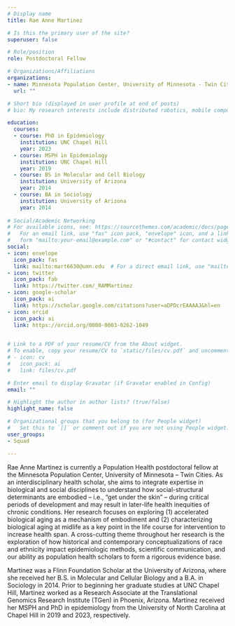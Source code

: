 ```yaml
---
# Display name
title: Rae Anne Martinez

# Is this the primary user of the site?
superuser: false

# Role/position
role: Postdoctoral Fellow

# Organizations/Affiliations
organizations:
- name: Minnesota Population Center, University of Minnesota - Twin Cities
  url: ""

# Short bio (displayed in user profile at end of posts)
# bio: My research interests include distributed robotics, mobile computing and programmable matter.

education:
  courses:
  - course: PhD in Epidemiology
    institution: UNC Chapel Hill
    year: 2023
  - course: MSPH in Epidemiology
    institution: UNC Chapel Hill
    year: 2019
  - course: BS in Molecular and Cell Biology 
    institution: University of Arizona
    year: 2014
  - course: BA in Sociology
    institution: University of Arizona
    year: 2014
    
# Social/Academic Networking
# For available icons, see: https://sourcethemes.com/academic/docs/page-builder/#icons
#   For an email link, use "fas" icon pack, "envelope" icon, and a link in the
#   form "mailto:your-email@example.com" or "#contact" for contact widget.
social:
- icon: envelope
  icon_pack: fas
  link: mailto:mart6630@umn.edu  # For a direct email link, use "mailto:test@example.org".
- icon: twitter
  icon_pack: fab
  link: https://twitter.com/_RAMMartinez
- icon: google-scholar
  icon_pack: ai
  link: https://scholar.google.com/citations?user=aDPDcrEAAAAJ&hl=en
- icon: orcid
  icon_pack: ai
  link: https://orcid.org/0000-0003-0262-1049

  
# Link to a PDF of your resume/CV from the About widget.
# To enable, copy your resume/CV to `static/files/cv.pdf` and uncomment the lines below.
# - icon: cv
#   icon_pack: ai
#   link: files/cv.pdf

# Enter email to display Gravatar (if Gravatar enabled in Config)
email: ""

# Highlight the author in author lists? (true/false)
highlight_name: false

# Organizational groups that you belong to (for People widget)
#   Set this to `[]` or comment out if you are not using People widget.
user_groups:
- Squad

---
```


Rae Anne Martinez is currently a Population Health postdoctoral fellow at the Minnesota Population Center, University of Minnesota – Twin Cities. As an interdisciplinary health scholar, she aims to integrate expertise in biological and social disciplines to understand how social-structural determinants are embodied – i.e., “get under the skin” – during critical periods of development and may result in later-life health inequities of chronic conditions. Her research focuses on exploring (1) accelerated biological aging as a mechanism of embodiment and (2) characterizing biological aging at midlife as a key point in the life course for intervention to increase health span. A cross-cutting theme throughout her research is the exploration of how historical and contemporary conceptualizations of race and ethnicity impact epidemiologic methods, scientific communication, and our ability as population health scholars to form a rigorous evidence base.

Martinez was a Flinn Foundation Scholar at the University of Arizona, where she received her B.S. in Molecular and Cellular Biology and a B.A. in Sociology in 2014. Prior to beginning her graduate studies at UNC Chapel Hill, Martinez worked as a Research Associate at the Translational Genomics Research Institute (TGen) in Phoenix, Arizona. Martinez received her MSPH and PhD in epidemiology from the University of North Carolina at Chapel Hill in 2019 and 2023, respectively.
